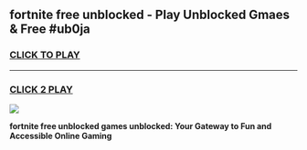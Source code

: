 
## fortnite free unblocked - Play Unblocked Gmaes & Free #ub0ja
<h3>
<a href="https://news.freeplayer.one?title=fortnite_free_unblocked&ref=26F">CLICK TO PLAY</a></h3>
<hr>

<h3>
<a href="https://news.freeplayer.one?title=fortnite_free_unblocked&ref=26F">CLICK 2 PLAY</a>
  
</h3>

<a href="https://news.freeplayer.one?title=fortnite_free_unblocked&ref=26F/"><img src="https://clearcache.store/games.png"></a>


**fortnite free unblocked games unblocked: Your Gateway to Fun and Accessible Online Gaming**
